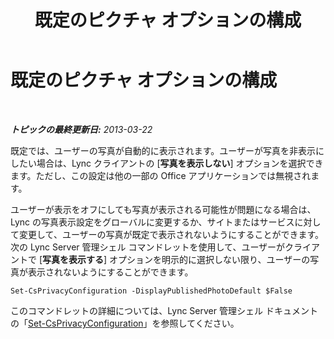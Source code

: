﻿---
title: 既定のピクチャ オプションの構成
TOCTitle: 既定のピクチャ オプションの構成
ms:assetid: b1c986f0-6400-447a-9e36-78c1c3a4f793
ms:mtpsurl: https://technet.microsoft.com/ja-jp/library/Dn205074(v=OCS.15)
ms:contentKeyID: 53901568
ms.date: 05/19/2016
mtps_version: v=OCS.15
ms.translationtype: HT
---

# 既定のピクチャ オプションの構成

 

_**トピックの最終更新日:** 2013-03-22_

既定では、ユーザーの写真が自動的に表示されます。ユーザーが写真を非表示にしたい場合は、Lync クライアントの \[**写真を表示しない**\] オプションを選択できます。ただし、この設定は他の一部の Office アプリケーションでは無視されます。

ユーザーが表示をオフにしても写真が表示される可能性が問題になる場合は、Lync の写真表示設定をグローバルに変更するか、サイトまたはサービスに対して変更して、ユーザーの写真が既定で表示されないようにすることができます。次の Lync Server 管理シェル コマンドレットを使用して、ユーザーがクライアントで \[**写真を表示する**\] オプションを明示的に選択しない限り、ユーザーの写真が表示されないようにすることができます。

    Set-CsPrivacyConfiguration -DisplayPublishedPhotoDefault $False

このコマンドレットの詳細については、Lync Server 管理シェル ドキュメントの「[Set-CsPrivacyConfiguration](set-csprivacyconfiguration.md)」を参照してください。

